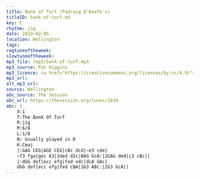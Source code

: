 ```yaml
---
title: Bank of Turf (Padraig O'Keefe's)
titleID: bank-of-turf.md
key: C
rhythm: jig
date: 2019-02-05
location: Wellington
tags:
regtuneoftheweek:
slowtuneoftheweek:
mp3_file: /mp3/bank-of-turf.mp3
mp3_source: Pat Higgins
mp3_licence: <a href="https://creativecommons.org/licenses/by-nc/4.0/">CC-BY-NC-4.0</a>
mp3_url:
alt_mp3_url:
source: Wellington
abc_source: The Session
abc_url: https://thesession.org/tunes/1819
abc: |
    X:1
    T:The Bank Of Turf
    R:jig
    M:6/8
    L:1/8
    N: Usually played in D
    K:Cmaj
    |:GAG CEG|AGE CEG|cBc dcd|~e3 cde|
    ~f3 fga|gec A3|1ded d2c|BAG GcA:|2GAG ded|c3 cBc||
    |:dGG def|ecc efg|fed edc|dcA GAc|
    dGG def|ecc efg|fed cBA|1G3 ABc:|2G3 GcA||    
---
```


